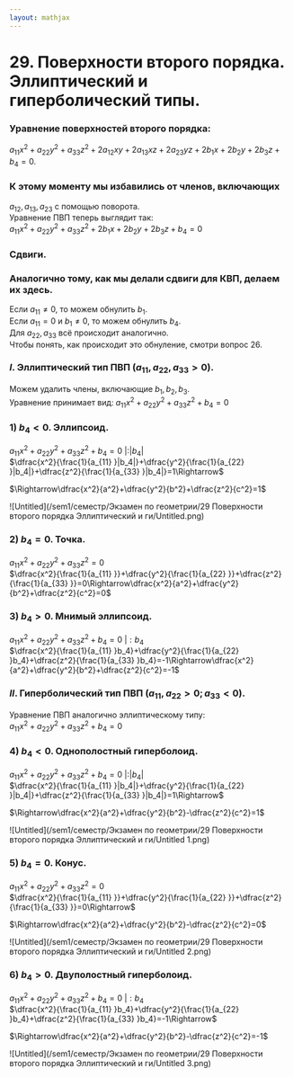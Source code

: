 ```yaml
---  
layout: mathjax  
---  
```

  
# 29. Поверхности второго порядка. Эллиптический и гиперболический типы.  
  
### Уравнение поверхностей второго порядка:  
$a_{11}x^2+a_{22}y^2+a_{33}z^2+2a_{12}xy+2a_{13}xz+2a_{23}yz+2b_1x+2b_2y+2b_3z+b_4=0$.  
  
### К этому моменту мы избавились от членов, включающих  
$a_{12},a_{13},a_{23}$ с помощью поворота.  
Уравнение ПВП теперь выглядит так:  
$a_{11}x^2+a_{22}y^2+a_{33}z^2+2b_1x+2b_2y+2b_3z+b_4=0$  
  
### Сдвиги.  
  
### Аналогично тому, как мы делали сдвиги для КВП, делаем их здесь.  
Если $a_{11}\ne0$, то можем обнулить $b_1$.  
Если $a_{11}=0$ и $b_1\ne0$, то можем обнулить $b_4$.  
Для $a_{22},a_{33}$ всё происходит аналогично.  
Чтобы понять, как происходит это обнуление, смотри вопрос $26$.  
  
### $I.$ Эллиптический тип ПВП $(a_{11},a_{22},a_{33}>0)$.  
Можем удалить члены, включающие $b_1,b_2,b_3$.  
Уравнение принимает вид: $a_{11}x^2+a_{22}y^2+a_{33}z^2+b_4=0$  
  
### $1)~b_4 < 0$. Эллипсоид.  
$a_{11}x^2+a_{22}y^2+a_{33}z^2+b_4=0~|:|b_4|$  
$\dfrac{x^2}{\frac{1}{a_{11} }|b_4|}+\dfrac{y^2}{\frac{1}{a_{22} }|b_4|}+\dfrac{z^2}{\frac{1}{a_{33} }|b_4|}=1\Rightarrow$  
  
$\Rightarrow\dfrac{x^2}{a^2}+\dfrac{y^2}{b^2}+\dfrac{z^2}{c^2}=1$  
  
![Untitled](/sem1/семестр/Экзамен по геометрии/29 Поверхности второго порядка Эллиптический и ги/Untitled.png)  
  
### $2)~b_4=0$. Точка.  
$a_{11}x^2+a_{22}y^2+a_{33}z^2=0$  
$\dfrac{x^2}{\frac{1}{a_{11} }}+\dfrac{y^2}{\frac{1}{a_{22} }}+\dfrac{z^2}{\frac{1}{a_{33} }}=0\Rightarrow\dfrac{x^2}{a^2}+\dfrac{y^2}{b^2}+\dfrac{z^2}{c^2}=0$  
  
### $3)~b_4>0$. Мнимый эллипсоид.  
$a_{11}x^2+a_{22}y^2+a_{33}z^2+b_4=0~|:b_4$  
$\dfrac{x^2}{\frac{1}{a_{11} }b_4}+\dfrac{y^2}{\frac{1}{a_{22} }b_4}+\dfrac{z^2}{\frac{1}{a_{33} }b_4}=-1\Rightarrow\dfrac{x^2}{a^2}+\dfrac{y^2}{b^2}+\dfrac{z^2}{c^2}=-1$  
  
### $II.$ Гиперболический тип ПВП $(a_{11},a_{22}>0; a_{33}<0)$.  
Уравнение ПВП аналогично эллиптическому типу:  
$a_{11}x^2+a_{22}y^2+a_{33}z^2+b_4=0$  
  
### $4)~b_4<0$. Однополостный гиперболоид.  
$a_{11}x^2+a_{22}y^2+a_{33}z^2+b_4=0~|:|b_4|$  
$\dfrac{x^2}{\frac{1}{a_{11} }|b_4|}+\dfrac{y^2}{\frac{1}{a_{22} }|b_4|}+\dfrac{z^2}{\frac{1}{a_{33} }|b_4|}=1\Rightarrow$  
  
$\Rightarrow\dfrac{x^2}{a^2}+\dfrac{y^2}{b^2}-\dfrac{z^2}{c^2}=1$  
  
![Untitled](/sem1/семестр/Экзамен по геометрии/29 Поверхности второго порядка Эллиптический и ги/Untitled 1.png)  
  
### $5)~b_4=0$. Конус.  
$a_{11}x^2+a_{22}y^2+a_{33}z^2=0$  
$\dfrac{x^2}{\frac{1}{a_{11} }}+\dfrac{y^2}{\frac{1}{a_{22} }}+\dfrac{z^2}{\frac{1}{a_{33} }}=0\Rightarrow$  
  
$\Rightarrow\dfrac{x^2}{a^2}+\dfrac{y^2}{b^2}-\dfrac{z^2}{c^2}=0$  
  
![Untitled](/sem1/семестр/Экзамен по геометрии/29 Поверхности второго порядка Эллиптический и ги/Untitled 2.png)  
  
### $6)~b_4>0$. Двуполостный гиперболоид.  
$a_{11}x^2+a_{22}y^2+a_{33}z^2+b_4=0~|:b_4$  
$\dfrac{x^2}{\frac{1}{a_{11} }b_4}+\dfrac{y^2}{\frac{1}{a_{22} }b_4}+\dfrac{z^2}{\frac{1}{a_{33} }b_4}=-1\Rightarrow$  
  
$\Rightarrow\dfrac{x^2}{a^2}+\dfrac{y^2}{b^2}-\dfrac{z^2}{c^2}=-1$  
  
![Untitled](/sem1/семестр/Экзамен по геометрии/29 Поверхности второго порядка Эллиптический и ги/Untitled 3.png)  
